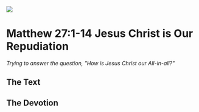 <img class="intro-right" src="/images/art-matthew.jpg">

# Matthew 27:1-14 Jesus Christ is Our Repudiation

*Trying to answer the question, "How is Jesus Christ our All-in-all?"*

## The Text

## The Devotion